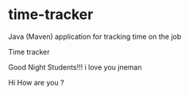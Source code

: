 # time-tracker
Java (Maven) application for tracking time on the job

Time tracker

Good Night Students!!!
i love you jneman

Hi How are you ?
